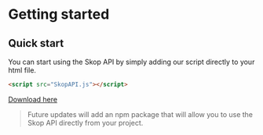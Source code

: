 
# Getting started

## Quick start

You can start using the Skop API by simply adding our script directly to your html file.

```html
<script src="SkopAPI.js"></script>

```



[Download here]() 



> Future updates will add an npm package that will allow you to use the Skop API directly from your project.




